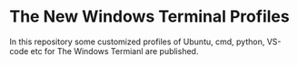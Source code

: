 # The New Windows Terminal Profiles
In this repository some customized profiles of Ubuntu, cmd, python, VS-code etc for The Windows Termianl are published.